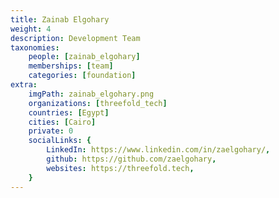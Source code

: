 ```yaml
---
title: Zainab Elgohary
weight: 4
description: Development Team
taxonomies:
    people: [zainab_elgohary]
    memberships: [team]
    categories: [foundation]
extra:
    imgPath: zainab_elgohary.png
    organizations: [threefold_tech]
    countries: [Egypt]
    cities: [Cairo]
    private: 0
    socialLinks: {
        LinkedIn: https://www.linkedin.com/in/zaelgohary/,
        github: https://github.com/zaelgohary,
        websites: https://threefold.tech,
    }
---
```


<!--

 Zainab has over 2 years of practical experience in Front End development. She's experienced in working in popular JS frameworks & libraries such as Vue, Svelte & React in addition to cloud tools like Docker, Kubernetes & Helm.  

--!>